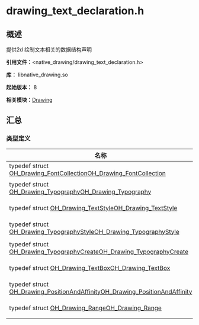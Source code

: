 # drawing_text_declaration.h


## 概述

提供2d 绘制文本相关的数据结构声明

**引用文件：**&lt;native_drawing/drawing_text_declaration.h&gt;

**库：** libnative_drawing.so

**起始版本：** 8

**相关模块：**[Drawing](_drawing.md)


## 汇总


### 类型定义

| 名称 | 描述 |
| -------- | -------- |
| typedef struct [OH_Drawing_FontCollection](_drawing.md#oh_drawing_fontcollection)[OH_Drawing_FontCollection](_drawing.md#oh_drawing_fontcollection) | 用于加载字体。 |
| typedef struct [OH_Drawing_Typography](_drawing.md#oh_drawing_typography)[OH_Drawing_Typography](_drawing.md#oh_drawing_typography) | 用于管理排版的布局和显示等。 |
| typedef struct [OH_Drawing_TextStyle](_drawing.md#oh_drawing_textstyle)[OH_Drawing_TextStyle](_drawing.md#oh_drawing_textstyle) | 用于管理字体颜色、装饰等。 |
| typedef struct [OH_Drawing_TypographyStyle](_drawing.md#oh_drawing_typographystyle)[OH_Drawing_TypographyStyle](_drawing.md#oh_drawing_typographystyle) | 用于管理排版风格，如文字方向等。 |
| typedef struct [OH_Drawing_TypographyCreate](_drawing.md#oh_drawing_typographycreate)[OH_Drawing_TypographyCreate](_drawing.md#oh_drawing_typographycreate) | 用于创建[OH_Drawing_Typography](_drawing.md#oh_drawing_typography)。 |
| typedef struct [OH_Drawing_TextBox](_drawing.md#oh_drawing_textbox)[OH_Drawing_TextBox](_drawing.md#oh_drawing_textbox) | 用于接收文本框的矩形大小、方向和数量大小 |
| typedef struct [OH_Drawing_PositionAndAffinity](_drawing.md#oh_drawing_positionandaffinity)[OH_Drawing_PositionAndAffinity](_drawing.md#oh_drawing_positionandaffinity) | 用于接收字体的位置和亲和性 |
| typedef struct [OH_Drawing_Range](_drawing.md#oh_drawing_range)[OH_Drawing_Range](_drawing.md#oh_drawing_range) | 用于接收字体的起始位置和结束位置 |
